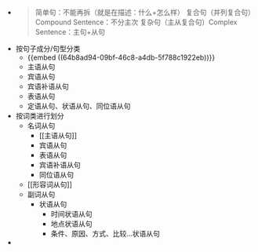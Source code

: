 - >简单句：不能再拆（就是在描述：什么+怎么样）
  复合句（并列复合句）Compound Sentence：不分主次
  复杂句（主从复合句）Complex Sentence：主句+从句
- 按句子成分/句型分类
	- {{embed ((64b8ad94-09bf-46c8-a4db-5f788c1922eb))}}
	- 主语从句
	- 宾语从句
	- 宾语补语从句
	- 表语从句
	- 定语从句、状语从句、同位语从句
- 按词类进行划分
	- 名词从句
		- [[主语从句]]
		- 宾语从句
		- 表语从句
		- 宾语补语从句
		- 同位语从句
	- [[形容词从句]]
	- 副词从句
		- 状语从句
			- 时间状语从句
			- 地点状语从句
			- 条件、原因、方式、比较...状语从句
-